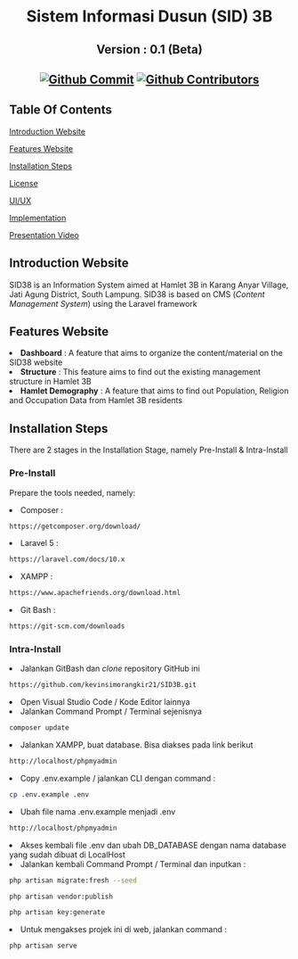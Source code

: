 <div align="center">
<h1> Sistem Informasi Dusun (SID) 3B </h1>
<h2> Version : 0.1 (Beta) <h2>

[![Github Commit](https://img.shields.io/github/commit-activity/m/kevinsimorangkir21/SID38)](#)
[![Github Contributors](https://img.shields.io/badge/all_contributors-6-orange.svg)](#)
</div>

## **Table Of Contents**
[Introduction Website](#)

[Features Website](#)

[Installation Steps](#)

[License](#)

[UI/UX](#)

[Implementation](#)

[Presentation Video](#)

## **Introduction Website**
SID38 is an Information System aimed at Hamlet 3B in Karang Anyar Village, Jati Agung District, South Lampung. SID38 is based on CMS (<i>Content Management System</i>) using the Laravel framework

## **Features Website**
<li> <b>Dashboard</b> : A feature that aims to organize the content/material on the SID38 website <li> <b>Structure</b> : This feature aims to find out the existing management structure in Hamlet 3B <li> <b>Hamlet Demography</b> : A feature that aims to find out Population, Religion and Occupation Data from Hamlet 3B residents</li>

## **Installation Steps**
There are 2 stages in the Installation Stage, namely Pre-Install & Intra-Install

### **Pre-Install**
Prepare the tools needed, namely:
<li> Composer :</li>

```bash
https://getcomposer.org/download/
```

<li> Laravel 5 :</li>

```bash
https://laravel.com/docs/10.x
```

<li> XAMPP :</li>

```bash
https://www.apachefriends.org/download.html
```

<li> Git Bash :</li>

```bash
https://git-scm.com/downloads
```

### **Intra-Install**
<li> Jalankan GitBash dan <i>clone</i> repository GitHub ini</li>

```bash
https://github.com/kevinsimorangkir21/SID3B.git
```

<li> Open Visual Studio Code / Kode Editor lainnya </li>

<li> Jalankan Command Prompt / Terminal sejenisnya </li>

```bash
composer update
```

<li> Jalankan XAMPP, buat database. Bisa diakses pada link berikut </li>

```bash
http://localhost/phpmyadmin
```

<li> Copy .env.example  / jalankan CLI dengan command :</li>

```bash
cp .env.example .env
```

<li> Ubah file nama .env.example menjadi .env </li>

```bash
http://localhost/phpmyadmin
```

<li> Akses kembali file .env dan ubah DB_DATABASE dengan nama database yang sudah dibuat di LocalHost </li>

<li> Jalankan kembali Command Prompt / Terminal dan inputkan : </li>

```bash
php artisan migrate:fresh --seed
```

```bash
php artisan vendor:publish
```

```bash
php artisan key:generate
```

<li> Untuk mengakses projek ini di web, jalankan command : </li>

```bash
php artisan serve
```
